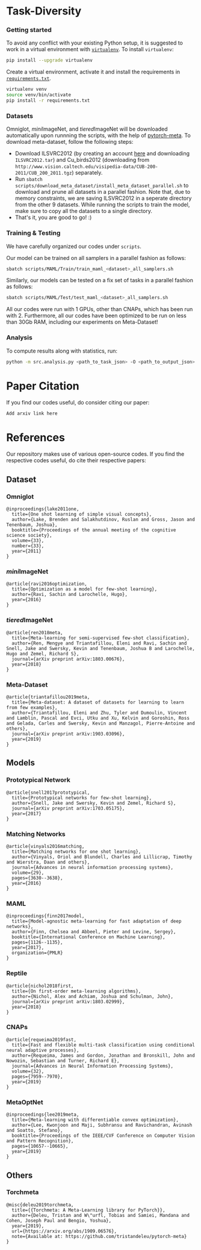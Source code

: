 # Task-Diversity

### Getting started

To avoid any conflict with your existing Python setup, it is suggested to work in a virtual environment with [`virtualenv`](https://docs.python-guide.org/dev/virtualenvs/). To install `virtualenv`:
```bash
pip install --upgrade virtualenv
```
Create a virtual environment, activate it and install the requirements in [`requirements.txt`](requirements.txt).
```bash
virtualenv venv
source venv/bin/activate
pip install -r requirements.txt
```

### Datasets

Omniglot, *mini*ImageNet, and *tiered*ImageNet will be downloaded automatically upon runnning the scripts, with the help of [pytorch-meta](https://github.com/tristandeleu/pytorch-meta). To download meta-dataset, follow the following steps:
* Download ILSVRC2012 (by creating an account [here](https://image-net.org/challenges/LSVRC/2012/index.php) and downloading `ILSVRC2012.tar`) and Cu_birds2012 (downloading from `http://www.vision.caltech.edu/visipedia-data/CUB-200-2011/CUB_200_2011.tgz`) separately.
* Run `sbatch scripts/download_meta_dataset/install_meta_dataset_parallel.sh` to download and prune all datasets in a parallel fashion. Note that, due to memory constraints, we are saving ILSVRC2012 in a seperate directory from the other 9 datasets. While running the scripts to train the model, make sure to copy all the datasets to a single directory.
* That's it, you are good to go! :)

### Training & Testing

We have carefully organized our codes under ```scripts```.

Our model can be trained on all samplers in a parallel fashion as follows:
```bash
sbatch scripts/MAML/Train/train_maml_<dataset>_all_samplers.sh
```
Similarly, our models can be tested on a fix set of tasks in a parallel fashion as follows:
```bash
sbatch scripts/MAML/Test/test_maml_<dataset>_all_samplers.sh
```

All our codes were run with 1 GPUs, other than CNAPs, which has been run with 2. Furthermore, all our codes have been optimized to be run on less than 30Gb RAM, including our experiments on Meta-Dataset!

### Analysis

To compute results along with statistics, run:
```bash
python -m src.analysis.py <path_to_task_json> -O <path_to_output_json>
```

# Paper Citation

If you find our codes useful, do consider citing our paper:
```
Add arxiv link here
```

# References

Our repository makes use of various open-source codes. If you find the respective codes useful, do cite their respective papers:

## Dataset

### Omniglot

```
@inproceedings{lake2011one,
  title={One shot learning of simple visual concepts},
  author={Lake, Brenden and Salakhutdinov, Ruslan and Gross, Jason and Tenenbaum, Joshua},
  booktitle={Proceedings of the annual meeting of the cognitive science society},
  volume={33},
  number={33},
  year={2011}
}
```

### *mini*ImageNet

```
@article{ravi2016optimization,
  title={Optimization as a model for few-shot learning},
  author={Ravi, Sachin and Larochelle, Hugo},
  year={2016}
}
```

### *tiered*ImageNet

```
@article{ren2018meta,
  title={Meta-learning for semi-supervised few-shot classification},
  author={Ren, Mengye and Triantafillou, Eleni and Ravi, Sachin and Snell, Jake and Swersky, Kevin and Tenenbaum, Joshua B and Larochelle, Hugo and Zemel, Richard S},
  journal={arXiv preprint arXiv:1803.00676},
  year={2018}
}
```

### Meta-Dataset

```
@article{triantafillou2019meta,
  title={Meta-dataset: A dataset of datasets for learning to learn from few examples},
  author={Triantafillou, Eleni and Zhu, Tyler and Dumoulin, Vincent and Lamblin, Pascal and Evci, Utku and Xu, Kelvin and Goroshin, Ross and Gelada, Carles and Swersky, Kevin and Manzagol, Pierre-Antoine and others},
  journal={arXiv preprint arXiv:1903.03096},
  year={2019}
}
```

## Models

### Prototypical Network

```
@article{snell2017prototypical,
  title={Prototypical networks for few-shot learning},
  author={Snell, Jake and Swersky, Kevin and Zemel, Richard S},
  journal={arXiv preprint arXiv:1703.05175},
  year={2017}
}
```

### Matching Networks

```
@article{vinyals2016matching,
  title={Matching networks for one shot learning},
  author={Vinyals, Oriol and Blundell, Charles and Lillicrap, Timothy and Wierstra, Daan and others},
  journal={Advances in neural information processing systems},
  volume={29},
  pages={3630--3638},
  year={2016}
}
```

### MAML

```
@inproceedings{finn2017model,
  title={Model-agnostic meta-learning for fast adaptation of deep networks},
  author={Finn, Chelsea and Abbeel, Pieter and Levine, Sergey},
  booktitle={International Conference on Machine Learning},
  pages={1126--1135},
  year={2017},
  organization={PMLR}
}
```

### Reptile

```
@article{nichol2018first,
  title={On first-order meta-learning algorithms},
  author={Nichol, Alex and Achiam, Joshua and Schulman, John},
  journal={arXiv preprint arXiv:1803.02999},
  year={2018}
}
```

### CNAPs

```
@article{requeima2019fast,
  title={Fast and flexible multi-task classification using conditional neural adaptive processes},
  author={Requeima, James and Gordon, Jonathan and Bronskill, John and Nowozin, Sebastian and Turner, Richard E},
  journal={Advances in Neural Information Processing Systems},
  volume={32},
  pages={7959--7970},
  year={2019}
}
```

### MetaOptNet

```
@inproceedings{lee2019meta,
  title={Meta-learning with differentiable convex optimization},
  author={Lee, Kwonjoon and Maji, Subhransu and Ravichandran, Avinash and Soatto, Stefano},
  booktitle={Proceedings of the IEEE/CVF Conference on Computer Vision and Pattern Recognition},
  pages={10657--10665},
  year={2019}
}
```

## Others

### Torchmeta

```
@misc{deleu2019torchmeta,
  title={{Torchmeta: A Meta-Learning library for PyTorch}},
  author={Deleu, Tristan and W\"urfl, Tobias and Samiei, Mandana and Cohen, Joseph Paul and Bengio, Yoshua},
  year={2019},
  url={https://arxiv.org/abs/1909.06576},
  note={Available at: https://github.com/tristandeleu/pytorch-meta}
}
```
